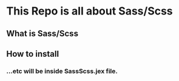 # This Repo is all about Sass/Scss 

## What is Sass/Scss

## How to install

### ...etc will be inside SassScss.jex file.  